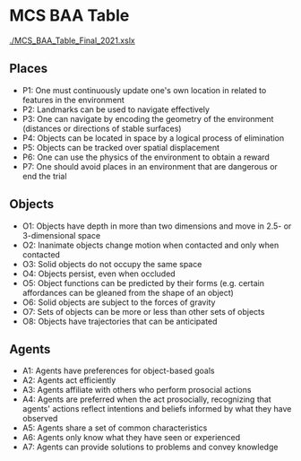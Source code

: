 # MCS BAA Table

[./MCS_BAA_Table_Final_2021.xslx](./MCS_BAA_Table_Final_2021.xslx)

## Places

- P1: One must continuously update one's own location in related to features in the environment
- P2: Landmarks can be used to navigate effectively
- P3: One can navigate by encoding the geometry of the environment (distances or directions of stable surfaces)
- P4: Objects can be located in space by a logical process of elimination
- P5: Objects can be tracked over spatial displacement
- P6: One can use the physics of the environment to obtain a reward
- P7: One should avoid places in an environment that are dangerous or end the trial

## Objects

- O1: Objects have depth in more than two dimensions and move in 2.5- or 3-dimensional space
- O2: Inanimate objects change motion when contacted and only when contacted
- O3: Solid objects do not occupy the same space
- O4: Objects persist, even when occluded
- O5: Object functions can be predicted by their forms (e.g. certain affordances can be gleaned from the shape of an object)
- O6: Solid objects are subject to the forces of gravity
- O7: Sets of objects can be more or less than other sets of objects
- O8: Objects have trajectories that can be anticipated

## Agents

- A1: Agents have preferences for object-based goals
- A2: Agents act efficiently
- A3: Agents affiliate with others who perform prosocial actions
- A4: Agents are preferred when the act prosocially, recognizing that agents' actions reflect intentions and beliefs informed by what they have observed
- A5: Agents share a set of common characteristics
- A6: Agents only know what they have seen or experienced
- A7: Agents can provide solutions to problems and convey knowledge

